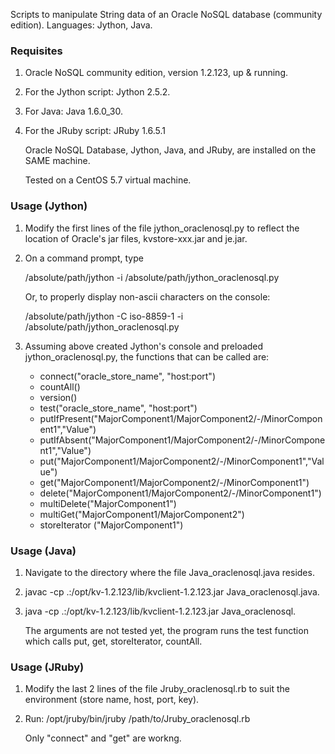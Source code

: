 Scripts to manipulate String data of an Oracle NoSQL database (community edition). Languages: Jython, Java.

### Requisites

1.  Oracle NoSQL community edition, version 1.2.123, up & running.
2.  For the Jython script: Jython 2.5.2.
3.  For Java: Java 1.6.0_30.
4.  For the JRuby script: JRuby 1.6.5.1

    Oracle NoSQL Database, Jython, Java, and JRuby, are installed on the SAME machine.

    Tested on a CentOS 5.7 virtual machine.

### Usage (Jython)

1.  Modify the first lines of the file jython_oraclenosql.py to reflect
   the location of Oracle's jar files, kvstore-xxx.jar and je.jar.
2.  On a command prompt, type

    /absolute/path/jython -i /absolute/path/jython_oraclenosql.py
   
    Or, to properly display non-ascii characters on the console:

    /absolute/path/jython -C iso-8859-1 -i /absolute/path/jython_oraclenosql.py

3.  Assuming above created Jython's console and 
   preloaded jython_oraclenosql.py, the functions that can be called are:

    * connect("oracle_store_name", "host:port")
    * countAll()
    * version()
    * test("oracle_store_name", "host:port")
    * putIfPresent("MajorComponent1/MajorComponent2/-/MinorComponent1","Value")
    * putIfAbsent("MajorComponent1/MajorComponent2/-/MinorComponent1","Value")   
    * put("MajorComponent1/MajorComponent2/-/MinorComponent1","Value")
    * get("MajorComponent1/MajorComponent2/-/MinorComponent1")
    * delete("MajorComponent1/MajorComponent2/-/MinorComponent1")
    * multiDelete("MajorComponent1")
    * multiGet("MajorComponent1/MajorComponent2")
    * storeIterator ("MajorComponent1")

### Usage (Java)
1.  Navigate to the directory where the file Java_oraclenosql.java resides.
2.  javac -cp .:/opt/kv-1.2.123/lib/kvclient-1.2.123.jar Java_oraclenosql.java.
3.  java -cp .:/opt/kv-1.2.123/lib/kvclient-1.2.123.jar Java_oraclenosql.

    The arguments are not tested yet, the program runs the test function which calls put, get, storeIterator, countAll.

### Usage (JRuby)
1. Modify the last 2 lines of the file Jruby_oraclenosql.rb to suit the environment (store name, host, port, key).
2. Run: /opt/jruby/bin/jruby /path/to/Jruby_oraclenosql.rb

   Only "connect" and "get" are workng. 

